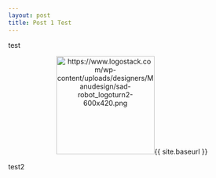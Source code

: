 ```yaml
---
layout: post
title: Post 1 Test
---
```


test

<p align="center">
  <img src="{{ site.baseurl }}/images/logo_transparent.png" alt="https://www.logostack.com/wp-content/uploads/designers/Manudesign/sad-robot_logoturn2-600x420.png" style="width: 200px;"/>{{ site.baseurl }}
</p>

test2

